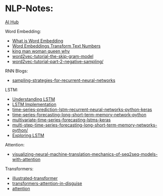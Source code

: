 # NLP-Notes:

[AI Hub](https://aihub.cloud.google.com/u/0/s)

Word Embedding:
* [What is Word Embedding](https://machinelearningmastery.com/what-are-word-embeddings/)
* [Word Embeddings Transform Text Numbers](https://monkeylearn.com/blog/word-embeddings-transform-text-numbers/)
* [king man woman queen why](https://p.migdal.pl/2017/01/06/king-man-woman-queen-why.html)
* [word2vec-tutorial-the-skip-gram-model](http://mccormickml.com/2016/04/19/word2vec-tutorial-the-skip-gram-model/)
* [word2vec-tutorial-part-2-negative-sampling/](http://mccormickml.com/2017/01/11/word2vec-tutorial-part-2-negative-sampling/)

RNN Blogs:
* [sampling-strategies-for-recurrent-neural-networks](https://medium.com/machine-learning-at-petiteprogrammer/sampling-strategies-for-recurrent-neural-networks-9aea02a6616f)

LSTM:
* [Understanding LSTM](https://colah.github.io/posts/2015-08-Understanding-LSTMs/)
* [LSTM Implementation](https://mlexplained.com/2019/02/15/building-an-lstm-from-scratch-in-pytorch-lstms-in-depth-part-1/)
* [time-series-prediction-lstm-recurrent-neural-networks-python-keras](https://machinelearningmastery.com/time-series-prediction-lstm-recurrent-neural-networks-python-keras/)
* [time-series-forecasting-long-short-term-memory-network-python](https://machinelearningmastery.com/time-series-forecasting-long-short-term-memory-network-python/)
* [multivariate-time-series-forecasting-lstms-keras](https://machinelearningmastery.com/multivariate-time-series-forecasting-lstms-keras/)
* [multi-step-time-series-forecasting-long-short-term-memory-networks-python/](https://machinelearningmastery.com/multi-step-time-series-forecasting-long-short-term-memory-networks-python/)
* [Exploring LSTM](http://blog.echen.me/2017/05/30/exploring-lstms/)

Attention:

* [visualizing-neural-machine-translation-mechanics-of-seq2seq-models-with-attention](https://jalammar.github.io/visualizing-neural-machine-translation-mechanics-of-seq2seq-models-with-attention/)

Transformers:
* [illustrated-transformer](http://jalammar.github.io/illustrated-transformer/)
* [transformers-attention-in-disguise](https://www.mihaileric.com/posts/transformers-attention-in-disguise/)
* [attention](http://nlp.seas.harvard.edu/2018/04/03/attention.html)
